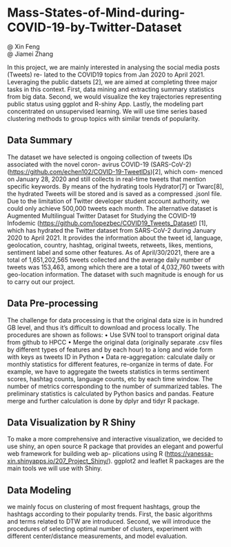 # Mass-States-of-Mind-during-COVID-19-by-Twitter-Dataset
@ Xin Feng  
@ Jiamei Zhang 

In this project, we are mainly interested in analysing the social media posts (Tweets) re- lated to the COVID19 topics from Jan 2020 to April 2021. Leveraging the public datsets [2], we are aimed at completing three major tasks in this context. First, data mining and extracting summary statistics from big data. Second, we would visualize the key trajectories representing public status using ggplot and R-shiny App. Lastly, the modeling part concentrated on unsupervised learning. We will use time series based clustering methods to group topics with similar trends of popularity.

## Data Summary
The dataset we have selected is ongoing collection of tweets IDs associated with the novel coron- avirus COVID-19 (SARS-CoV-2)(https://github.com/echen102/COVID-19-TweetIDs)[2], which com- menced on January 28, 2020 and still collects in real-time tweets that mention specific keywords. By means of the hydrating tools Hydrator[7] or Twarc[8], the hydrated Tweets will be stored and is saved as a compressed .jsonl file.
Due to the limitation of Twitter developer student account authority, we could only achieve 500,000 tweets each month. The alternative dataset is Augmented Multilingual Twitter Dataset for Studying the COVID-19 Infodemic (https://github.com/lopezbec/COVID19_Tweets_Dataset) [1], which has hydrated the Twitter dataset from SARS-CoV-2 during January 2020 to April 2021. It provides the information about the tweet id, language, geolocation, country, hashtag, original tweets, retweets, likes, mentions, sentiment label and some other features.
As of April/30/2021, there are a total of 1,651,202,565 tweets collected and the average daily number of tweets was 153,463, among which there are a total of 4,032,760 tweets with geo-location information. The dataset with such magnitude is enough for us to carry out our project.

## Data Pre-processing
The challenge for data processing is that the original data size is in hundred GB level, and thus it’s difficult to download and process locally. The procedures are shown as follows:
• Use SVN tool to transport original data from github to HPCC
• Merge the original data (originally separate .csv files by different types of features and by
each hour) to a long and wide form with keys as tweets ID in Python
• Data re-aggregation: calculate daily or monthly statistics for different features, re-organize in terms of date. For example, we have to aggregate the tweets statistics in terms sentiment scores, hashtag counts, language counts, etc by each time window. The number of metrics corresponding to the number of summarized tables. The preliminary statistics is calculated by Python basics and pandas. Feature merge and further calculation is done by dplyr and tidyr R package.

## Data Visualization by R Shiny
To make a more comprehensive and interactive visualization, we decided to use shiny, an open source R package that provides an elegant and powerful web framework for building web ap- plications using R (https://vanessa-xin.shinyapps.io/207_Project_Shiny/). ggplot2 and leaflet R packages are the main tools we will use with Shiny.

## Data Modeling
we mainly focus on clustering of most frequent hashtags, group the hashtags according to their popularity trends. First, the basic algorithms and terms related to DTW are introduced. Second, we will introduce the procedures of selecting optimal number of clusters, experiment with different center/distance measurements, and model evaluation.

